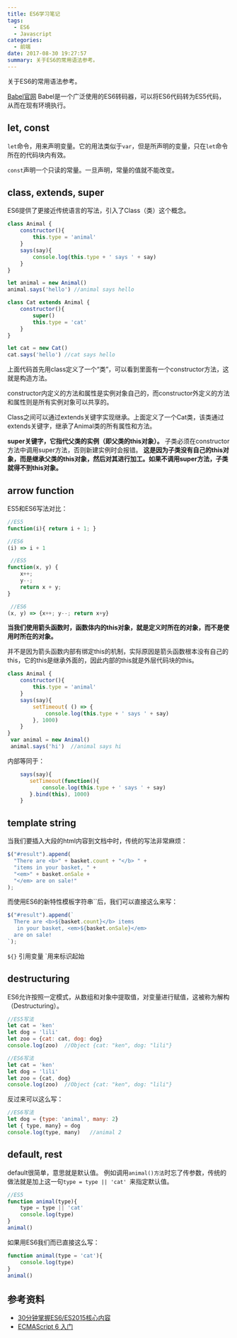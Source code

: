 ```yaml
---
title: ES6学习笔记
tags:
  - ES6
  - Javascript
categories:
  - 前端
date: 2017-08-30 19:27:57
summary: 关于ES6的常用语法参考。
---
```


关于ES6的常用语法参考。

<!-- more -->

[Babel官网](https://babeljs.io/)
Babel是一个广泛使用的ES6转码器，可以将ES6代码转为ES5代码，从而在现有环境执行。
## let, const
`let`命令，用来声明变量。它的用法类似于`var`，但是所声明的变量，只在`let`命令所在的代码块内有效。

`const`声明一个只读的常量。一旦声明，常量的值就不能改变。

## class, extends, super
ES6提供了更接近传统语言的写法，引入了Class（类）这个概念。

```js
class Animal {
    constructor(){
        this.type = 'animal'
    }
    says(say){
        console.log(this.type + ' says ' + say)
    }
}

let animal = new Animal()
animal.says('hello') //animal says hello

class Cat extends Animal {
    constructor(){
        super()
        this.type = 'cat'
    }
}

let cat = new Cat()
cat.says('hello') //cat says hello
```
上面代码首先用class定义了一个“类”，可以看到里面有一个constructor方法，这就是构造方法。

constructor内定义的方法和属性是实例对象自己的，而constructor外定义的方法和属性则是所有实例对象可以共享的。


Class之间可以通过extends关键字实现继承。上面定义了一个Cat类，该类通过extends关键字，继承了Animal类的所有属性和方法。

**super关键字，它指代父类的实例（即父类的this对象）。**
子类必须在constructor方法中调用super方法，否则新建实例时会报错。
**这是因为子类没有自己的this对象，而是继承父类的this对象，然后对其进行加工。如果不调用super方法，子类就得不到this对象。**

## arrow function

ES5和ES6写法对比：
```js
//ES5
function(i){ return i + 1; } 

//ES6
(i) => i + 1 
```
```js
 //ES5
function(x, y) { 
    x++;
    y--;
    return x + y;
}

 //ES6
(x, y) => {x++; y--; return x+y}
```

**当我们使用箭头函数时，函数体内的this对象，就是定义时所在的对象，而不是使用时所在的对象。**

并不是因为箭头函数内部有绑定this的机制，实际原因是箭头函数根本没有自己的this，它的this是继承外面的，因此内部的this就是外层代码块的this。

```js
class Animal {
    constructor(){
        this.type = 'animal'
    }
    says(say){
        setTimeout( () => {
            console.log(this.type + ' says ' + say)
        }, 1000)
    }
}
 var animal = new Animal()
 animal.says('hi')  //animal says hi
```
内部等同于：
```js
    says(say){
       setTimeout(function(){
           console.log(this.type + ' says ' + say)
       }.bind(this), 1000)
    }
```

## template string
当我们要插入大段的html内容到文档中时，传统的写法非常麻烦：

```js
$("#result").append(
  "There are <b>" + basket.count + "</b> " +
  "items in your basket, " +
  "<em>" + basket.onSale +
  "</em> are on sale!"
);
```
而使用ES6的新特性模板字符串``后，我们可以直接这么来写：

```js
$("#result").append(`
  There are <b>${basket.count}</b> items
   in your basket, <em>${basket.onSale}</em>
  are on sale!
`);
```

`${}` 引用变量
`用来标识起始

## destructuring
ES6允许按照一定模式，从数组和对象中提取值，对变量进行赋值，这被称为解构（Destructuring）。

```js
//ES5写法
let cat = 'ken'
let dog = 'lili'
let zoo = {cat: cat, dog: dog}
console.log(zoo)  //Object {cat: "ken", dog: "lili"}
```

```js
//ES6写法
let cat = 'ken'
let dog = 'lili'
let zoo = {cat, dog}
console.log(zoo)  //Object {cat: "ken", dog: "lili"}
```
反过来可以这么写：
```js
//ES6写法
let dog = {type: 'animal', many: 2}
let { type, many} = dog
console.log(type, many)   //animal 2
```

## default, rest
default很简单，意思就是默认值。
例如调用`animal()方法`时忘了传参数，传统的做法就是加上这一句`type = type || 'cat' `来指定默认值。
```js
//ES5
function animal(type){
    type = type || 'cat'  
    console.log(type)
}
animal()
```
如果用ES6我们而已直接这么写：
```js
function animal(type = 'cat'){
    console.log(type)
}
animal()
```


## 参考资料
- [30分钟掌握ES6/ES2015核心内容](https://segmentfault.com/a/1190000004365693#articleHeader5)
- [ECMAScript 6 入门](https://es6.ruanyifeng.com/)
